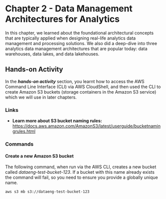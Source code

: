 # Chapter 2 - Data Management Architectures for Analytics
In this chapter, we learned about the foundational architectural concepts that are typically applied when designing real-life analytics data management and processing solutions. 
We also did a deep-dive into three analytics data management architectures that are popular today: data warehouses, data lakes, and data lakehouses.

## Hands-on Activity
In the ***hands-on activity*** section, you learnt how to access the AWS Command Line Interface (CLI) via AWS CloudShell, and then used the CLI to create Amazon S3 buckets (storage containers in the Amazon S3 service) which we will use in later chapters. 

### Links
- **Learn more about S3 bucket naming rules:** https://docs.aws.amazon.com/AmazonS3/latest/userguide/bucketnamingrules.html

### Commands
#### Create a new Amazon S3 bucket
The following command, when run via the AWS CLI, creates a new bucket called *dataeng-test-bucket-123*. If a bucket with this name already exists the command will fail, so you need to ensure you provide a globally unique name.  

```
aws s3 mb s3://dataeng-test-bucket-123
```

